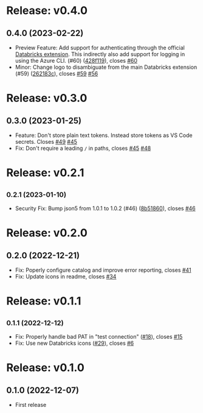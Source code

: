 # Release: v0.4.0

## 0.4.0 (2023-02-22)

-   Preview Feature: Add support for authenticating through the official [Databricks extension](https://marketplace.visualstudio.com/items?itemName=databricks.databricks). This indirectly also add support for logging in using the Azure CLI. (#60) ([428f119](https://github.com/databricks/sqltools-databricks-driver/commit/428f119)), closes [#60](https://github.com/databricks/sqltools-databricks-driver/issues/60)
-   Minor: Change logo to disambiguate from the main Databricks extension (#59) ([262183c](https://github.com/databricks/sqltools-databricks-driver/commit/262183c)), closes [#59](https://github.com/databricks/sqltools-databricks-driver/issues/59) [#56](https://github.com/databricks/sqltools-databricks-driver/issues/56)

# Release: v0.3.0

## 0.3.0 (2023-01-25)

-   Feature: Don't store plain text tokens. Instead store tokens as VS Code secrets. Closes [#49](https://github.com/databricks/sqltools-databricks-driver/issues/49) [#45](https://github.com/databricks/sqltools-databricks-driver/issues/45)
-   Fix: Don't require a leading `/` in paths, closes [#45](https://github.com/databricks/sqltools-databricks-driver/issues/45) [#48](https://github.com/databricks/sqltools-databricks-driver/issues/48)

# Release: v0.2.1

## <small>0.2.1 (2023-01-10)</small>

-   Security Fix: Bump json5 from 1.0.1 to 1.0.2 (#46) ([8b51860](https://github.com/databricks/sqltools-databricks-driver/commit/8b51860)), closes [#46](https://github.com/databricks/sqltools-databricks-driver/issues/46)

# Release: v0.2.0

## 0.2.0 (2022-12-21)

-   Fix: Poperly configure catalog and improve error reporting, closes [#41](https://github.com/databricks/sqltools-databricks-driver/issues/41)
-   Fix: Update icons in readme, closes [#34](https://github.com/databricks/sqltools-databricks-driver/issues/34)

# Release: v0.1.1

## <small>0.1.1 (2022-12-12)</small>

-   Fix: Properly handle bad PAT in "test connection" ([#18](https://github.com/databricks/sqltools-databricks-driver/issues/18)), closes [#15](https://github.com/databricks/sqltools-databricks-driver/issues/15)
-   Fix: Use new Databricks icons ([#29](https://github.com/databricks/sqltools-databricks-driver/issues/29)), closes [#6](https://github.com/databricks/sqltools-databricks-driver/issues/6)

# Release: v0.1.0

## 0.1.0 (2022-12-07)

-   First release
